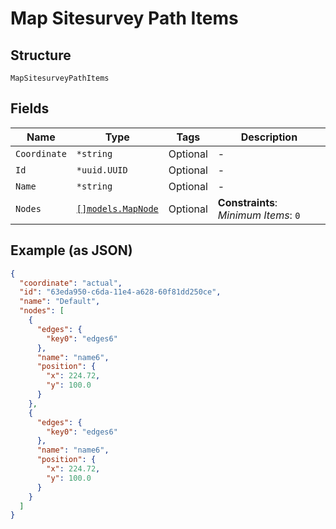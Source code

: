 
# Map Sitesurvey Path Items

## Structure

`MapSitesurveyPathItems`

## Fields

| Name | Type | Tags | Description |
|  --- | --- | --- | --- |
| `Coordinate` | `*string` | Optional | - |
| `Id` | `*uuid.UUID` | Optional | - |
| `Name` | `*string` | Optional | - |
| `Nodes` | [`[]models.MapNode`](../../doc/models/map-node.md) | Optional | **Constraints**: *Minimum Items*: `0` |

## Example (as JSON)

```json
{
  "coordinate": "actual",
  "id": "63eda950-c6da-11e4-a628-60f81dd250ce",
  "name": "Default",
  "nodes": [
    {
      "edges": {
        "key0": "edges6"
      },
      "name": "name6",
      "position": {
        "x": 224.72,
        "y": 100.0
      }
    },
    {
      "edges": {
        "key0": "edges6"
      },
      "name": "name6",
      "position": {
        "x": 224.72,
        "y": 100.0
      }
    }
  ]
}
```

